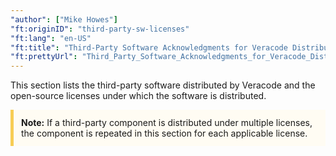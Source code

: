 ```yaml
---
"author": ["Mike Howes"]
"ft:originID": "third-party-sw-licenses"
"ft:lang": "en-US"
"ft:title": "Third-Party Software Acknowledgments for Veracode Distributed Software"
"ft:prettyUrl": "Third_Party_Software_Acknowledgments_for_Veracode_Distributed_Software"
---
```

This section lists the third-party software distributed by Veracode and the open-source licenses under which the software is distributed.

  <p style="background-color:#FFFCF3; padding: 12px; border-left: 5px solid #F7CD55;"><b>Note:</b> If a third-party component is distributed under multiple licenses, the component is repeated in this section for each applicable license.</p>